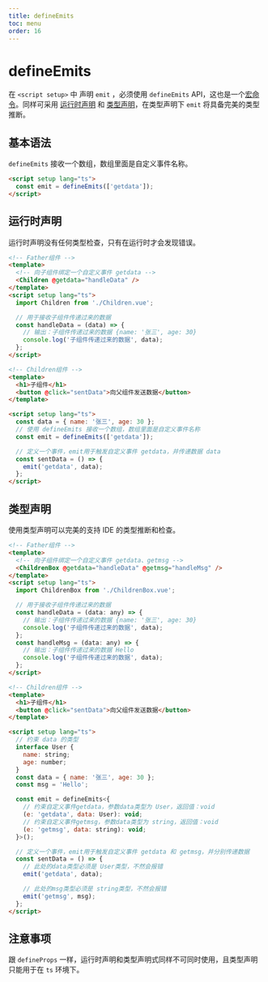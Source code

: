 ```yaml
---
title: defineEmits
toc: menu
order: 16
---
```


<BackTop></BackTop>

# defineEmits

在 `<script setup>` 中 声明 `emit` ，必须使用 `defineEmits` API，这也是一个[宏命令](/vue3/setup/define-props#编译器宏命令)。同样可采用 [运行时声明](/vue3/setup/define-props#运行时声明) 和 [类型声明](/vue3/setup/define-props#类型声明)，在类型声明下 `emit` 将具备完美的类型推断。

## 基本语法

`defineEmits` 接收一个数组，数组里面是自定义事件名称。

```html
<script setup lang="ts">
  const emit = defineEmits(['getdata']);
</script>
```

## 运行时声明

<Alert type="info">
  运行时声明没有任何类型检查，只有在运行时才会发现错误。
</Alert>

```html
<!-- Father组件 -->
<template>
  <!-- 向子组件绑定一个自定义事件 getdata -->
  <Children @getdata="handleData" />
</template>
<script setup lang="ts">
  import Children from './Children.vue';

  // 用于接收子组件传递过来的数据
  const handleData = (data) => {
    // 输出：子组件传递过来的数据 {name: '张三', age: 30}
    console.log('子组件传递过来的数据', data);
  };
</script>
```

```html
<!-- Children组件 -->
<template>
  <h1>子组件</h1>
  <button @click="sentData">向父组件发送数据</button>
</template>

<script setup lang="ts">
  const data = { name: '张三', age: 30 };
  // 使用 defineEmits 接收一个数组，数组里面是自定义事件名称
  const emit = defineEmits(['getdata']);

  // 定义一个事件，emit用于触发自定义事件 getdata，并传递数据 data
  const sentData = () => {
    emit('getdata', data);
  };
</script>
```

## 类型声明

使用类型声明可以完美的支持 IDE 的类型推断和检查。

```html
<!-- Father组件 -->
<template>
  <!-- 向子组件绑定一个自定义事件 getdata、getmsg -->
  <ChildrenBox @getdata="handleData" @getmsg="handleMsg" />
</template>
<script setup lang="ts">
  import ChildrenBox from './ChildrenBox.vue';

  // 用于接收子组件传递过来的数据
  const handleData = (data: any) => {
    // 输出：子组件传递过来的数据 {name: '张三', age: 30}
    console.log('子组件传递过来的数据', data);
  };
  const handleMsg = (data: any) => {
    // 输出：子组件传递过来的数据 Hello
    console.log('子组件传递过来的数据', data);
  };
</script>
```

```html
<!-- Children组件 -->
<template>
  <h1>子组件</h1>
  <button @click="sentData">向父组件发送数据</button>
</template>

<script setup lang="ts">
  // 约束 data 的类型
  interface User {
    name: string;
    age: number;
  }
  const data = { name: '张三', age: 30 };
  const msg = 'Hello';

  const emit = defineEmits<{
    // 约束自定义事件getdata，参数data类型为 User，返回值：void
    (e: 'getdata', data: User): void;
    // 约束自定义事件getmsg，参数data类型为 string，返回值：void
    (e: 'getmsg', data: string): void;
  }>();

  // 定义一个事件，emit用于触发自定义事件 getdata 和 getmsg，并分别传递数据
  const sentData = () => {
    // 此处的data类型必须是 User类型，不然会报错
    emit('getdata', data);

    // 此处的msg类型必须是 string类型，不然会报错
    emit('getmsg', msg);
  };
</script>
```

## 注意事项

跟 `defineProps` 一样，运行时声明和类型声明式同样不可同时使用，且类型声明只能用于在 `ts` 环境下。
